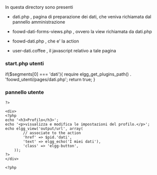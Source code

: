 
In questa directory sono presenti


* dati.php , pagina di preparazione dei dati, che veniva richiamata dal pannello amministrazione

* foowd-dati-forms-views.php , ovvero la view richiamata da dati.php

* foowd-dati.php , che e' la action 

* user-dati.coffee , il javascript relativo a tale pagina



### start.php utenti

if($segments[0] === 'dati'){
    require elgg_get_plugins_path() . 'foowd_utenti/pages/dati.php';
    return true;
}


### pannello utente

    ?>

    <div>
    <?php
    echo '<h3>Profilo</h3>';
    echo '<p>visualizza e modifica le impostazioni del profilo.</p>';
    echo elgg_view('output/url', array(
            // associate to the action
            'href' => $pid.'dati',
            'text' => elgg_echo('I miei dati'),
            'class' => 'elgg-button',
        ));
    ?>
    </div>

    <?php
